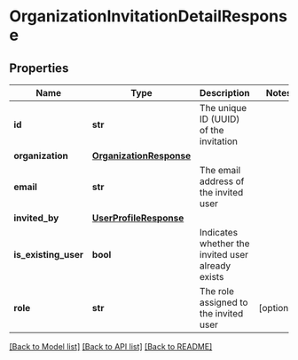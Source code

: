 # OrganizationInvitationDetailResponse

## Properties
Name | Type | Description | Notes
------------ | ------------- | ------------- | -------------
**id** | **str** | The unique ID (UUID) of the invitation | 
**organization** | [**OrganizationResponse**](OrganizationResponse.md) |  | 
**email** | **str** | The email address of the invited user | 
**invited_by** | [**UserProfileResponse**](UserProfileResponse.md) |  | 
**is_existing_user** | **bool** | Indicates whether the invited user already exists | 
**role** | **str** | The role assigned to the invited user | [optional] 

[[Back to Model list]](../README.md#documentation-for-models) [[Back to API list]](../README.md#documentation-for-api-endpoints) [[Back to README]](../README.md)

